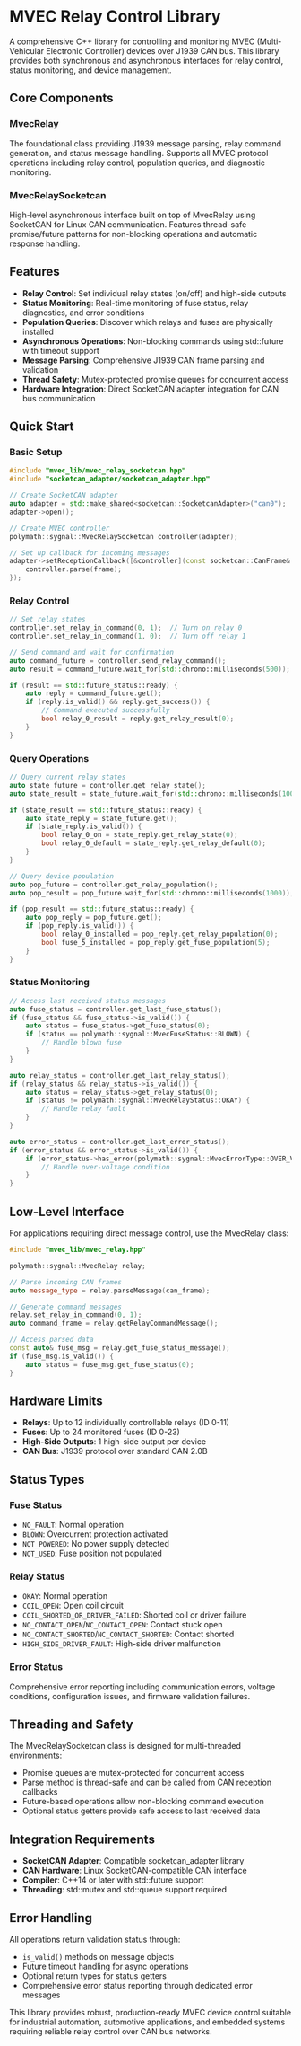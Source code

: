 # MVEC Relay Control Library

A comprehensive C++ library for controlling and monitoring MVEC (Multi-Vehicular Electronic Controller) devices over J1939 CAN bus. This library provides both synchronous and asynchronous interfaces for relay control, status monitoring, and device management.

## Core Components

### MvecRelay
The foundational class providing J1939 message parsing, relay command generation, and status message handling. Supports all MVEC protocol operations including relay control, population queries, and diagnostic monitoring.

### MvecRelaySocketcan
High-level asynchronous interface built on top of MvecRelay using SocketCAN for Linux CAN communication. Features thread-safe promise/future patterns for non-blocking operations and automatic response handling.

## Features

- **Relay Control**: Set individual relay states (on/off) and high-side outputs
- **Status Monitoring**: Real-time monitoring of fuse status, relay diagnostics, and error conditions
- **Population Queries**: Discover which relays and fuses are physically installed
- **Asynchronous Operations**: Non-blocking commands using std::future with timeout support
- **Message Parsing**: Comprehensive J1939 CAN frame parsing and validation
- **Thread Safety**: Mutex-protected promise queues for concurrent access
- **Hardware Integration**: Direct SocketCAN adapter integration for CAN bus communication

## Quick Start

### Basic Setup

```cpp
#include "mvec_lib/mvec_relay_socketcan.hpp"
#include "socketcan_adapter/socketcan_adapter.hpp"

// Create SocketCAN adapter
auto adapter = std::make_shared<socketcan::SocketcanAdapter>("can0");
adapter->open();

// Create MVEC controller
polymath::sygnal::MvecRelaySocketcan controller(adapter);

// Set up callback for incoming messages
adapter->setReceptionCallback([&controller](const socketcan::CanFrame& frame) {
    controller.parse(frame);
});
```

### Relay Control

```cpp
// Set relay states
controller.set_relay_in_command(0, 1);  // Turn on relay 0
controller.set_relay_in_command(1, 0);  // Turn off relay 1

// Send command and wait for confirmation
auto command_future = controller.send_relay_command();
auto result = command_future.wait_for(std::chrono::milliseconds(500));

if (result == std::future_status::ready) {
    auto reply = command_future.get();
    if (reply.is_valid() && reply.get_success()) {
        // Command executed successfully
        bool relay_0_result = reply.get_relay_result(0);
    }
}
```

### Query Operations

```cpp
// Query current relay states
auto state_future = controller.get_relay_state();
auto state_result = state_future.wait_for(std::chrono::milliseconds(1000));

if (state_result == std::future_status::ready) {
    auto state_reply = state_future.get();
    if (state_reply.is_valid()) {
        bool relay_0_on = state_reply.get_relay_state(0);
        bool relay_0_default = state_reply.get_relay_default(0);
    }
}

// Query device population
auto pop_future = controller.get_relay_population();
auto pop_result = pop_future.wait_for(std::chrono::milliseconds(1000));

if (pop_result == std::future_status::ready) {
    auto pop_reply = pop_future.get();
    if (pop_reply.is_valid()) {
        bool relay_0_installed = pop_reply.get_relay_population(0);
        bool fuse_5_installed = pop_reply.get_fuse_population(5);
    }
}
```

### Status Monitoring

```cpp
// Access last received status messages
auto fuse_status = controller.get_last_fuse_status();
if (fuse_status && fuse_status->is_valid()) {
    auto status = fuse_status->get_fuse_status(0);
    if (status == polymath::sygnal::MvecFuseStatus::BLOWN) {
        // Handle blown fuse
    }
}

auto relay_status = controller.get_last_relay_status();
if (relay_status && relay_status->is_valid()) {
    auto status = relay_status->get_relay_status(0);
    if (status != polymath::sygnal::MvecRelayStatus::OKAY) {
        // Handle relay fault
    }
}

auto error_status = controller.get_last_error_status();
if (error_status && error_status->is_valid()) {
    if (error_status->has_error(polymath::sygnal::MvecErrorType::OVER_VOLTAGE)) {
        // Handle over-voltage condition
    }
}
```

## Low-Level Interface

For applications requiring direct message control, use the MvecRelay class:

```cpp
#include "mvec_lib/mvec_relay.hpp"

polymath::sygnal::MvecRelay relay;

// Parse incoming CAN frames
auto message_type = relay.parseMessage(can_frame);

// Generate command messages
relay.set_relay_in_command(0, 1);
auto command_frame = relay.getRelayCommandMessage();

// Access parsed data
const auto& fuse_msg = relay.get_fuse_status_message();
if (fuse_msg.is_valid()) {
    auto status = fuse_msg.get_fuse_status(0);
}
```

## Hardware Limits

- **Relays**: Up to 12 individually controllable relays (ID 0-11)
- **Fuses**: Up to 24 monitored fuses (ID 0-23)
- **High-Side Outputs**: 1 high-side output per device
- **CAN Bus**: J1939 protocol over standard CAN 2.0B

## Status Types

### Fuse Status
- `NO_FAULT`: Normal operation
- `BLOWN`: Overcurrent protection activated
- `NOT_POWERED`: No power supply detected
- `NOT_USED`: Fuse position not populated

### Relay Status
- `OKAY`: Normal operation
- `COIL_OPEN`: Open coil circuit
- `COIL_SHORTED_OR_DRIVER_FAILED`: Shorted coil or driver failure
- `NO_CONTACT_OPEN`/`NC_CONTACT_OPEN`: Contact stuck open
- `NO_CONTACT_SHORTED`/`NC_CONTACT_SHORTED`: Contact shorted
- `HIGH_SIDE_DRIVER_FAULT`: High-side driver malfunction

### Error Status
Comprehensive error reporting including communication errors, voltage conditions, configuration issues, and firmware validation failures.

## Threading and Safety

The MvecRelaySocketcan class is designed for multi-threaded environments:
- Promise queues are mutex-protected for concurrent access
- Parse method is thread-safe and can be called from CAN reception callbacks
- Future-based operations allow non-blocking command execution
- Optional status getters provide safe access to last received data

## Integration Requirements

- **SocketCAN Adapter**: Compatible socketcan_adapter library
- **CAN Hardware**: Linux SocketCAN-compatible CAN interface
- **Compiler**: C++14 or later with std::future support
- **Threading**: std::mutex and std::queue support required

## Error Handling

All operations return validation status through:
- `is_valid()` methods on message objects
- Future timeout handling for async operations
- Optional return types for status getters
- Comprehensive error status reporting through dedicated error messages

This library provides robust, production-ready MVEC device control suitable for industrial automation, automotive applications, and embedded systems requiring reliable relay control over CAN bus networks.
